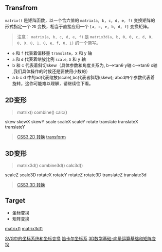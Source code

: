 ## Transfrom

`matrix()` 是矩阵函数，以一个含六值的 `matrix(a, b, c, d, e, f)` 变换矩阵的形式指定一个 `2D` 变换，相当于直接应用一个 `[a, c, e, b, d, f]` 变换矩阵。

> 注意： `matrix(a, b, c, d, e, f)` 是 `matrix3d(a, b, 0, 0, c, d, 0, 0, 0, 0, 1, 0, e, f, 0, 1)` 的一个简写。

- `e` 和 `f` 代表着偏移量 `translate`，x 和 y 轴
- `a` 和 `d` 代表着缩放比例 `scale`, x 和 y 轴
- b 和 c 代表着斜切skew（具体参数和角度关系为, b-->tanθ y轴 c-->tanθ x轴 ,我们具体操作的时候还是要使用小数的）
- a b c d 中的ad代表缩放(scale),bc代表者斜切(skew); abcd四个参数代表着旋转，这你可能难以理解，请继续往下看。

## 2D变形 

> matrix()  combine()  calc()

skew skewX skewY
scale scaleX scaleY 
rotate 
translate translateX translateY 

> [CSS3 2D 转换](https://www.w3school.com.cn/css3/css3_2dtransform.asp)
> [transform](https://developer.mozilla.org/zh-CN/docs/Web/CSS/transform-function/rotate)

## 3D变形

> matrix3d() combine3d() calc3d()

scaleZ scale3D
rotateX rotateY rotateZ rotate3D 
translateZ translate3d

> [CSS3 3D 转换](https://www.w3school.com.cn/css3/css3_3dtransform.asp)

## Target

- 坐标变换
- 矩阵变换



[matrix()](https://developer.mozilla.org/zh-CN/docs/Web/CSS/transform-function/matrix)
[matrix3d()](https://developer.mozilla.org/zh-CN/docs/Web/CSS/transform-function/matrix)


[SVG中的坐标系统和坐标变换](https://segmentfault.com/a/1190000004320934)
[笛卡尔坐标系](https://zh.wikipedia.org/wiki/%E7%AC%9B%E5%8D%A1%E5%B0%94%E5%9D%90%E6%A0%87%E7%B3%BB)
[3D数学基础-向量运算基础和矩阵变换](http://frankorz.com/2017/09/22/basic-of-vector-and-matrix-transformation/#%E4%BA%8C%E7%BB%B4%E7%A9%BA%E9%97%B4%E4%B8%8B%E7%9A%84%E6%97%8B%E8%BD%AC)